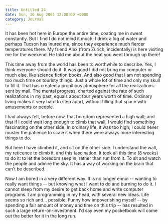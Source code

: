 ```yaml
---
title: Untitled 24
date: Sun, 10 Aug 2003 12:00:00 +0000
category: Journal
---
```


It has been hot here in Europe the entire time, coating me in sweat
constantly.  But I find I do not mind it much; I drink a log of water
and perhaps Tucson has inured me, since they experience much fiercer
temperatures there.  My friend Alex (from Zurich, incidentally) is here
visiting me for the weekend.  He told me about the heat you went through
up there!

This time away from the world has been to worthwhile to describe.  Yes,
I think everyone should do it.  It was good I did not bring my computer
or much else, like science fiction books.  And also good that I am not
spending too much time on touristy things.  Just a whole lot of time and
only my skull to fill it.  That has created a propitious atmosphere for
all the realizations sent by mail.  The mental progress, charted against
the rate of such realizations in my past, equals about four years worth
of time.  Ordinary living makes it very hard to step apart, without
filling that space with amusements or people.

I had always felt, before now, that boredom represented a high wall; and
that if I could wait long enough to climb that wall, I would find
something fascinating on the other side.  In ordinary life, it was too
high; I could never muster the patience to scale it when there were
always more interesting things to do.

But here I have climbed it, and sit on the other side.  I understand the
wall, my reticence to climb it, and this fascination.  It took all this
time (8 weeks) to do it: to let the boredom seep in, rather than run
from it.  To sit and watch the people and admire the sky.  It has a way
of working on the brain that can't be described.

Now I am bored in a very different way.  It is no longer ennui --
wanting to really want things -- but knowing what I want to do and
burning to do it.  I cannot sleep from my desire to get back home and
write computer programs.  I am programming in my head, with several new
ideas.  Life seems so rich and... possible.  Funny how impoverishing
myself -- by spending a fair amount of money and time on this trip --
has resulted in such a large return-on-investment.  I'd say even my
pocketbook will come out the better for it in the long run.



